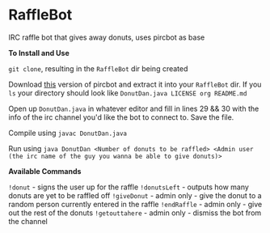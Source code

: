 # RaffleBot
IRC raffle bot that gives away donuts, uses pircbot as base

<strong>To Install and Use</strong>

`git clone`, resulting in the `RaffleBot` dir being created

Download <a href=http://www.brudvik.org/projects/development/pircbot-with-ssl/>this</a> version of pircbot and extract it into your `RaffleBot` dir. If you `ls` your directory should look like `DonutDan.java LICENSE org README.md`

Open up `DonutDan.java` in whatever editor and fill in lines 29 && 30 with the info of the irc channel you'd like the bot to connect to. Save the file.

Compile using `javac DonutDan.java`

Run using `java DonutDan <Number of donuts to be raffled> <Admin user (the irc name of the guy you wanna be able to give donuts)>`

<strong>Available Commands</strong>

`!donut` - signs the user up for the raffle
`!donutsLeft` - outputs how many donuts are yet to be raffled off
`!giveDonut` - admin only - give the donut to a random person currently entered in the raffle
`!endRaffle` - admin only - give out the rest of the donuts
`!getouttahere` - admin only - dismiss the bot from the channel
